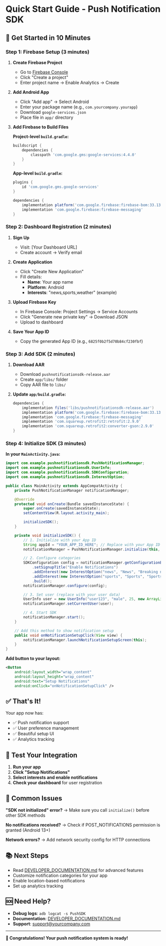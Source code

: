 # Quick Start Guide - Push Notification SDK

## 🚀 Get Started in 10 Minutes

### Step 1: Firebase Setup (3 minutes)

1. **Create Firebase Project**
   - Go to [Firebase Console](https://console.firebase.google.com/)
   - Click "Create a project"
   - Enter project name → Enable Analytics → Create

2. **Add Android App**
   - Click "Add app" → Select Android
   - Enter your package name (e.g., `com.yourcompany.yourapp`)
   - Download `google-services.json`
   - Place file in `app/` directory

3. **Add Firebase to Build Files**

   **Project-level `build.gradle`:**
   ```gradle
   buildscript {
       dependencies {
           classpath 'com.google.gms:google-services:4.4.0'
       }
   }
   ```

   **App-level `build.gradle`:**
   ```gradle
   plugins {
       id 'com.google.gms.google-services'
   }
   
   dependencies {
       implementation platform('com.google.firebase:firebase-bom:33.13.0')
       implementation 'com.google.firebase:firebase-messaging'
   }
   ```

### Step 2: Dashboard Registration (2 minutes)

1. **Sign Up**
   - Visit: [Your Dashboard URL]
   - Create account → Verify email

2. **Create Application**
   - Click "Create New Application"
   - Fill details:
     - **Name**: Your app name
     - **Platform**: Android
     - **Interests**: "news,sports,weather" (example)

3. **Upload Firebase Key**
   - In Firebase Console: Project Settings → Service Accounts
   - Click "Generate new private key" → Download JSON
   - Upload to dashboard

4. **Save Your App ID**
   - Copy the generated App ID (e.g., `6825f0b2f5d70b84cf230fbf`)

### Step 3: Add SDK (2 minutes)

1. **Download AAR**
   - Download `pushnotificationsdk-release.aar`
   - Create `app/libs/` folder
   - Copy AAR file to `libs/`

2. **Update `app/build.gradle`:**
   ```gradle
   dependencies {
       implementation files('libs/pushnotificationsdk-release.aar')
       implementation platform('com.google.firebase:firebase-bom:33.13.0')
       implementation 'com.google.firebase:firebase-messaging'
       implementation 'com.squareup.retrofit2:retrofit:2.9.0'
       implementation 'com.squareup.retrofit2:converter-gson:2.9.0'
   }
   ```

### Step 4: Initialize SDK (3 minutes)

**In your `MainActivity.java`:**

```java
import com.example.pushnotificationsdk.PushNotificationManager;
import com.example.pushnotificationsdk.UserInfo;
import com.example.pushnotificationsdk.SDKConfiguration;
import com.example.pushnotificationsdk.InterestOption;

public class MainActivity extends AppCompatActivity {
    private PushNotificationManager notificationManager;

    @Override
    protected void onCreate(Bundle savedInstanceState) {
        super.onCreate(savedInstanceState);
        setContentView(R.layout.activity_main);

        initializeSDK();
    }

    private void initializeSDK() {
        // 1. Initialize with your App ID
        String appId = "YOUR_APP_ID_HERE"; // Replace with your App ID
        notificationManager = PushNotificationManager.initialize(this, appId);

        // 2. Configure categories
        SDKConfiguration config = notificationManager.getConfigurationBuilder()
            .setSignupTitle("Enable Notifications")
            .addInterest(new InterestOption("news", "News", "Breaking news"))
            .addInterest(new InterestOption("sports", "Sports", "Sports updates"))
            .build();
        notificationManager.configure(config);

        // 3. Set user (replace with your user data)
        UserInfo user = new UserInfo("user123", "male", 25, new ArrayList<>(), 0.0, 0.0);
        notificationManager.setCurrentUser(user);

        // 4. Start SDK
        notificationManager.start();
    }

    // Add this method to show notification setup
    public void onNotificationSetupClick(View view) {
        notificationManager.launchNotificationSetupScreen(this);
    }
}
```

**Add button to your layout:**
```xml
<Button
    android:layout_width="wrap_content"
    android:layout_height="wrap_content"
    android:text="Setup Notifications"
    android:onClick="onNotificationSetupClick" />
```

## ✅ That's It!

Your app now has:
- ✅ Push notification support
- ✅ User preference management
- ✅ Beautiful setup UI
- ✅ Analytics tracking

## 🧪 Test Your Integration

1. **Run your app**
2. **Click "Setup Notifications"**
3. **Select interests and enable notifications**
4. **Check your dashboard** for user registration

## 🔧 Common Issues

**"SDK not initialized" error?**
→ Make sure you call `initialize()` before other SDK methods

**No notifications received?**
→ Check if POST_NOTIFICATIONS permission is granted (Android 13+)

**Network errors?**
→ Add network security config for HTTP connections

## 📚 Next Steps

- Read [DEVELOPER_DOCUMENTATION.md](DEVELOPER_DOCUMENTATION.md) for advanced features
- Customize notification categories for your app
- Enable location-based notifications
- Set up analytics tracking

## 🆘 Need Help?

- **Debug logs**: `adb logcat -s PushSDK`
- **Documentation**: [DEVELOPER_DOCUMENTATION.md](DEVELOPER_DOCUMENTATION.md)
- **Support**: support@yourcompany.com

---

**🎉 Congratulations! Your push notification system is ready!**
